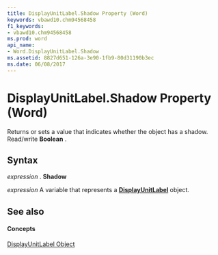 ```yaml
---
title: DisplayUnitLabel.Shadow Property (Word)
keywords: vbawd10.chm94568458
f1_keywords:
- vbawd10.chm94568458
ms.prod: word
api_name:
- Word.DisplayUnitLabel.Shadow
ms.assetid: 8827d651-126a-3e90-1fb9-80d31190b3ec
ms.date: 06/08/2017
---
```



# DisplayUnitLabel.Shadow Property (Word)

Returns or sets a value that indicates whether the object has a shadow. Read/write **Boolean** .


## Syntax

 _expression_ . **Shadow**

 _expression_ A variable that represents a **[DisplayUnitLabel](displayunitlabel-object-word.md)** object.


## See also


#### Concepts


[DisplayUnitLabel Object](displayunitlabel-object-word.md)


